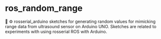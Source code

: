 # ros_random_range

🤖 ⚙️ rosserial_arduino sketches for generating random values for mimicking range data from ultrasound sensor on Arduino UNO. Sketches are related to experiments with using rosserial ROS with Arduino.
